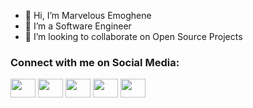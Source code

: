 - 👋 Hi, I’m Marvelous Emoghene
- 👀 I’m a Software Engineer
- 💞️ I’m looking to collaborate on Open Source Projects

<h3 align="left">Connect with me on Social Media:</h3>
<p align="left">
<a href="https://twitter.com/cpt_marvex" target="blank"><img align="center" src="https://cdn.jsdelivr.net/npm/simple-icons@6.15.0/icons/twitter.svg" alt="" height="30" width="40" /></a>
<a href="https://www.linkedin.com/in/marvelous-emoghene-69738a166/" target="blank"><img align="center" src="https://cdn.jsdelivr.net/npm/simple-icons@6.15.0/icons/linkedin.svg" alt="" height="30" width="40" /></a>
<a href="https://instagram.com/chiefmarvel_" target="blank"><img align="center" src="https://cdn.jsdelivr.net/npm/simple-icons@6.15.0/icons/instagram.svg" alt="" height="30" width="40" /></a>
<a href="https://www.kaggle.com/donmarvex/" target="blank"><img align="center" src="https://cdn.jsdelivr.net/npm/simple-icons@6.15.0/icons/kaggle.svg" alt="" height="30" width="40" /></a>
<a href="mailto:marvelous.emoghene@gmail.com" target="blank"><img align="center" src="https://cdn.jsdelivr.net/npm/simple-icons@6.15.0/icons/gmail.svg" alt="" height="30" width="40" /></a>
</p>

<!---
DonMarvex/DonMarvex is a ✨ special ✨ repository because its `README.md` (this file) appears on your GitHub profile.
You can click the Preview link to take a look at your changes.
--->
